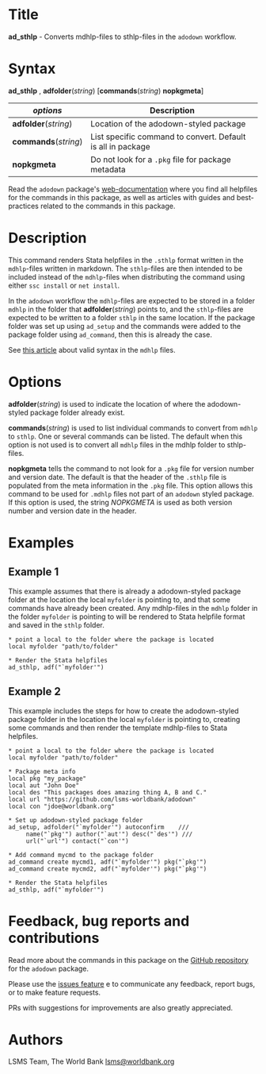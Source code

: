 # Title

__ad_sthlp__ - Converts mdhlp-files to sthlp-files in the `adodown` workflow.

# Syntax

__ad_sthlp__ , __**adf**older__(_string_) [__commands__(_string_) __nopkgmeta__]

| _options_ | Description |
|------------------|-------------|
| __**adf**older__(_string_) | Location of the adodown-styled package |
| __commands__(_string_) | List specific command to convert. Default is all in package |
| __nopkgmeta__ | Do not look for a `.pkg` file for package metadata |

Read the `adodown` package's [web-documentation](https://lsms-worldbank.github.io/adodown/) where you find all helpfiles for the commands in this package, as well as articles with guides and best-practices related to the commands in this package.

# Description

This command renders Stata helpfiles in the `.sthlp` format
written in the `mdhlp`-files written in markdown.
The `sthlp`-files are then intended to be included instead
of the `mdhlp`-files when distributing the command using
either `ssc install` or `net install`.

In the `adodown` workflow the `mdhlp`-files are expected to be stored in a folder `mdhlp` in the folder that __**adf**older__(_string_) points to, and the `sthlp`-files are expected to be written to a folder `sthlp` in the same location. If the package folder was set up using `ad_setup` and the commands were added to the package folder using `ad_command`, then this is already the case.

See [this article](https://github.com/lsms-worldbank/adodown/issues/27) about valid syntax in the `mdhlp` files.

# Options

__**adf**older__(_string_) is used to indicate the location of where the adodown-styled package folder already exist.

__commands__(_string_) is used to list individual commands to convert from `mdhlp` to `sthlp`. One or several commands can be listed. The default when this option is not used is to convert all `mdhlp` files in the mdhlp folder to sthlp-files.

__nopkgmeta__ tells the command to not look for a `.pkg` file for version number and version date.
The default is that the header of the `.sthlp` file is populated from the meta information in the `.pkg` file.
This option allows this command to be used for `.mdhlp` files not part of an `adodown` styled package.
If this option is used, the string _NOPKGMETA_ is used as both version number and version date in the header.

# Examples

## Example 1

This example assumes that there is already a adodown-styled package folder at the location the local `myfolder` is pointing to, and that some commands have already been created. Any mdhlp-files in the `mdhlp` folder in the folder `myfolder` is pointing to will be rendered to Stata helpfile format and saved in the `sthlp` folder.

```
* point a local to the folder where the package is located
local myfolder "path/to/folder"

* Render the Stata helpfiles
ad_sthlp, adf("`myfolder'")
```

## Example 2

This example includes the steps for how to create the adodown-styled package folder in the location the local `myfolder` is pointing to, creating some commands and then render the template mdhlp-files to Stata helpfiles.

```
* point a local to the folder where the package is located
local myfolder "path/to/folder"

* Package meta info
local pkg "my_package"
local aut "John Doe"
local des "This packages does amazing thing A, B and C."
local url "https://github.com/lsms-worldbank/adodown"
local con "jdoe@worldbank.org"

* Set up adodown-styled package folder
ad_setup, adfolder("`myfolder'") autoconfirm    ///
     name("`pkg'") author("`aut'") desc("`des'") ///
     url("`url'") contact("`con'")

* Add command mycmd to the package folder
ad_command create mycmd1, adf("`myfolder'") pkg("`pkg'")
ad_command create mycmd2, adf("`myfolder'") pkg("`pkg'")

* Render the Stata helpfiles
ad_sthlp, adf("`myfolder'")
```

# Feedback, bug reports and contributions

Read more about the commands in this package on the [GitHub repository](https://github.com/lsms-worldbank/adodown) for the `adodown` package.

Please use the [issues feature](https://github.com/lsms-worldbank/adodown/issues) e to communicate any feedback, report bugs, or to make feature requests.

PRs with suggestions for improvements are also greatly appreciated.

# Authors

LSMS Team, The World Bank lsms@worldbank.org
